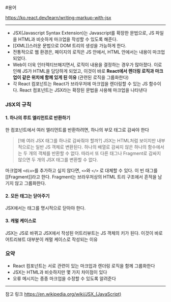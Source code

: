 #용어

https://ko.react.dev/learn/writing-markup-with-jsx

---

- JSX(Javascript Syntax Extension)는 Javascript를 확장한 문법으로, JS 파일을 HTML과 비슷하게 마크업을 작성할 수 있도록 해준다.
- [[XML]]스러운 문법으로 DOM 트리의 생성을 가능하게 한다.
- 전통적으로 웹 환경은, 페이지의 로직은 JS 안에서, HTML 안에서는 내용이 마크업되었다.
- Web이 더욱 인터렉티브해지면서, 로직이 내용을 결정하는 경우가 많아졌다. 이로 인해 JS가 HTML을 담당하게 되었고, 이것이 바로 **React에서 렌더링 로직과 마크업이 같은 위치에 함께 있게 된 이유** (관련된 로직을 그룹화한다)
- 각 React 컴포넌트는 React가 브라우저에 마크업을 렌더링할 수 있는 JS 함수이다. React 컴포넌트는 JSX라는 확장된 문법을 사용해 마크업을 나타낸다

### JSX의 규칙
#### 1. 하나의 루트 엘리먼트로 반환하기
한 컴포넌트에서 여러 엘리먼트를 반환하려면, 하나의 부모 태그로 감싸야 한다

> [!왜 여러  JSX 태그를 하나로 감싸줘야 할까?]
> JSX는 HTML처럼 보이지만 내부적으로는 일반 JS 객체로 변환된다. 하나의 배열로 감싸지 않은 하나의 함수에서는 두 개의 객체를 반환할 수 없다. 따라서 또 다른 태그나 Fragment로 감싸지 않으면 두 개의 JSX 태그를 변환할 수 없다.

마크업에 `<div>`를 추가하고 싶지 않다면, `<>`와 `</>` 로 대체할 수 있다.
이 빈 태그를 [[Fragment]]라고 한다. Fragment는 브라우저상의 HTML 트리 구조에서 흔적을 남기지 않고 그룹화한다.

#### 2. 모든 태그는 닫아주기
JSX에서는 태그를 명시적으로 닫아야 한다.

#### 3. 캐멀 케이스로
JSX는 JS로 바뀌고 JSX에서 작성된 어트리뷰트는 JS 객체의 키가 된다. 이것이 바로 어트리뷰트 대부분이 캐멀 케이스로 작성되는 이유


### 요약
- React 컴포넌트는 서로 관련이 있는 마크업과 렌더링 로직을 함께 그룹화한다
- JSX는 HTML과 비슷하지만 몇 가지 차이점이 있다
- 오류 메시지는 종종 마크업을 수정할 수 있도록 알려준다

---
참고 링크
https://en.wikipedia.org/wiki/JSX_(JavaScript)